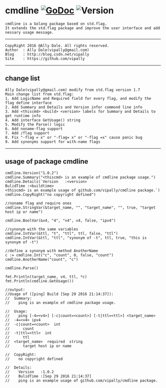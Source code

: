 # cmdline [![GoDoc](https://godoc.org/github.com/vipally/cmdline?status.svg)](https://godoc.org/github.com/vipally/cmdline) ![Version](https://img.shields.io/badge/version-1.8.0-green.svg)
	cmdline is a Golang package based on std.flag.
	It extends the std.flag package and improve the user interface and add nessary usage message.
****
	CopyRight 2016 @Ally Dale. All rights reserved.
    Author  : Ally Dale(vipally@gmail.com)
    Blog    : http://blog.csdn.net/vipally
    Site    : https://github.com/vipally
****
## change list

	Ally Dale(vipally@gmail.com) modify from std.flag version 1.7
	Main change list from std.flag:
	1. Add LogicName and Required field for every flag, and modify the flag define interface
	2. Add Summary and Details and Version infor commond line info
	3. Add <thiscmd> <build> <version> labels for Summary and Details to get runtime info
	4. Add interface GetUsage() string
	5. Modify the Parse() logic
	6. Add noname-flag support
	7. Add /flag support
	8. Fix "-flag = x" or "-flag= x" or "-flag =x" cause panic bug
	9. Add synonyms support for with-name flags

****

## usage of package cmdline
	
	cmdline.Version("1.0.2")
	cmdline.Summary("<thiscmd> is an example of cmdline package usage.")
	cmdline.Details(`Version   :<version>
    BulidTime :<buildtime>
    <thiscmd> is an example usage of github.com/vipally/cmdline package.`)
	cmdline.CopyRight("no copyright defined")

	//noname flag and require ones
	cmdline.StringVar(&target_name, "", "target_name", "", true, "target host ip or name")

	cmdline.BoolVar(&v4, "4", "v4", v4, false, "ipv4")

	//synonym with the same variables
	cmdline.IntVar(&ttl, "t", "ttl", ttl, false, "ttl")
	cmdline.IntVar(&ttl, "ttl", "synonym of -t", ttl, true, "this is synonym of -t")

	//define a synonym with method AnotherName
	c := cmdline.Int("c", "count", 0, false, "count")
	cmdline.AnotherName("count", "c")

	cmdline.Parse()

	fmt.Println(target_name, v4, ttl, *c)
	fmt.Println(cmdline.GetUsage())

	//output:
	//Usage of ([ping] Build [Sep 29 2016 21:14:37]):
	//  Summary:
	//    ping is an example of cmdline package usage.

	//  Usage:
	//    ping [-4=<v4>] [-c|count=<count>] [-t|ttl=<ttl>] <target_name>
	//  -4=<v4>	ipv4
	//  -c|count=<count>  int
	//      count
	//  -t|ttl=<ttl>  int
	//      ttl
	//  <target_name>  required  string
	//      target host ip or name

	//  CopyRight:
	//    no copyright defined

	//  Details:
	//    Version   :1.0.2
	//    BulidTime :[Sep 29 2016 21:14:37]
	//    ping is an example usage of github.com/vipally/cmdline package.
